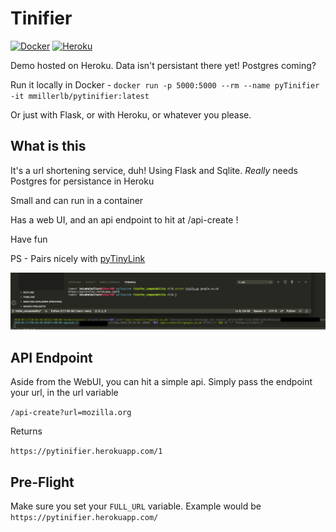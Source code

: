 # Tinifier

[![Docker](https://images.microbadger.com/badges/version/mmillerlb/pytinifier.svg)](https://hub.docker.com/r/mmillerlb/pytinifier)
[![Heroku](https://heroku-badge.herokuapp.com/?app=heroku-badge)](https://pytinifier.herokuapp.com/)

Demo hosted on Heroku. Data isn't persistant there yet! Postgres coming?

Run it locally in Docker - `docker run -p 5000:5000 --rm --name pyTinifier -it mmillerlb/pytinifier:latest`

Or just with Flask, or with Heroku, or whatever you please.

## What is this

It's a url shortening service, duh! Using Flask and Sqlite.  _Really_ needs Postgres for persistance in Heroku

Small and can run in a container

Has a web UI, and an api endpoint to hit at /api-create !

Have fun

PS - Pairs nicely with [pyTinyLink](https://github.com/mmillerlevels/pyTinyLink/tree/tinifer_compatability)

![pyTinyLink and Tinifier](.github/images/tada.png)

## API Endpoint

Aside from the WebUI, you can hit a simple api. Simply pass the endpoint your url, in the url variable

`/api-create?url=mozilla.org`

Returns

`https://pytinifier.herokuapp.com/1`

## Pre-Flight

Make sure you set your `FULL_URL` variable. Example would be `https://pytinifier.herokuapp.com/`
